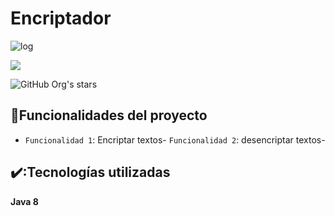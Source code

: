 # Encriptador


![log](https://github.com/PabloFernandez16/Encriptador/assets/132314817/be68c0be-855f-492f-851e-c948f7774c77)


<p align="left">
  <img src="https://img.shields.io/badge/STATUS-TERMINADO-brightgreen">
</p>

![GitHub Org's stars](https://img.shields.io/github/stars/camilafernanda?style=social)

## :hammer:Funcionalidades del proyecto

- `Funcionalidad 1`: Encriptar textos- `Funcionalidad 2`: desencriptar textos- 

## ✔️:Tecnologías utilizadas

**Java 8**



